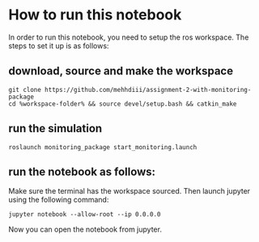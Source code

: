 # How to run this notebook

In order to run this notebook, you need to setup the ros workspace. The steps to set it up is as follows: 

## download, source and make the workspace
```
git clone https://github.com/mehhdiii/assignment-2-with-monitoring-package
cd %workspace-folder% && source devel/setup.bash && catkin_make
```

## run the simulation

`roslaunch monitoring_package start_monitoring.launch`

## run the notebook as follows: 

Make sure the terminal has the workspace sourced. Then launch jupyter using the following command: 

`jupyter notebook --allow-root --ip 0.0.0.0`

Now you can open the notebook from jupyter.
